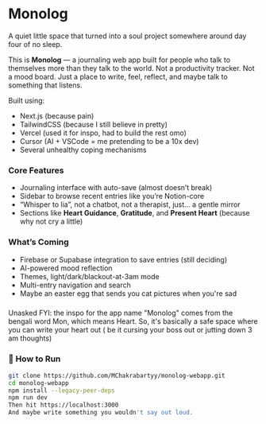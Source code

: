 # Monolog

A quiet little space that turned into a soul project somewhere around day four of no sleep.

This is **Monolog** — a journaling web app built for people who talk to themselves more than they talk to the world. Not a productivity tracker. Not a mood board. Just a place to write, feel, reflect, and maybe talk to something that listens.

Built using:
- Next.js (because pain)
- TailwindCSS (because I still believe in pretty)
- Vercel (used it for inspo, had to build the rest omo)
- Cursor (AI + VSCode = me pretending to be a 10x dev)
- Several unhealthy coping mechanisms

###  Core Features
- Journaling interface with auto-save (almost doesn’t break)
- Sidebar to browse recent entries like you’re Notion-core
- “Whisper to lia”, not a chatbot, not a therapist, just... a gentle     mirror
- Sections like **Heart Guidance**, **Gratitude**, and **Present Heart** (because why not cry a little)


###  What’s Coming
- Firebase or Supabase integration to save entries (still deciding)
- AI-powered mood reflection
- Themes, light/dark/blackout-at-3am mode
- Multi-entry navigation and search
- Maybe an easter egg that sends you cat pictures when you're sad


### 
Unasked FYI: the inspo for the app name "Monolog" comes from the bengali word Mon, which means Heart. So, it's basically a safe space where you can write your heart out ( be it cursing your boss out or jutting down 3 am thoughts)

### 🧾 How to Run

```bash
git clone https://github.com/MChakrabartyy/monolog-webapp.git
cd monolog-webapp
npm install --legacy-peer-deps
npm run dev
Then hit https://localhost:3000
And maybe write something you wouldn't say out loud.
